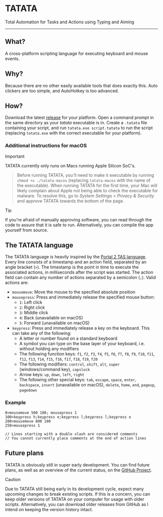 # TATATA

Total Automation for Tasks and Actions using Typing and Aiming

---

## What?

A cross-platform scripting language for executing keyboard and mouse events.

## Why?

Because there are no other easily available tools that does exactly this. Auto clickers are too simple, and AutoHotkey
is too advanced.

## How?

Download the latest [release](https://github.com/soni801/tatata/releases) for your platform. Open a command prompt in
the same directory as your _tatata_ executable is in. Create a `.tatata` file containing your script, and run
`tatata.exe script.tatata` to run the script (replacing `tatata.exe` with the correct executable for your platform).

### Additional instructions for macOS

> [!IMPORTANT]
> TATATA currently only runs on Macs running Apple Silicon SoC's.

> Before running TATATA, you'll need to make it executable by running `chmod +x ./tatata-macos` (replacing
> `tatata-macos` with the name of the executable). When running TATATA for the first time, your Mac will likely complain
> about Apple not being able to check the executable for malware. To resolve this, go to _System Settings > Privacy &
> Security_ and approve TATATA towards the bottom of the page.

> [!TIP]
> If you're afraid of manually approving software, you can read through the code to assure that it is safe to run.
> Alternatively, you can compile the app yourself from source.

## The TATATA language

The TATATA language is heavily inspired by the [Portal 2 TAS language](https://wiki.portal2.sr/TASing). Every line
consists of a timestamp and an action field, separated by an angle bracket (`>`). The timestamp is the point in time to
execute the associated actions, in milliseconds after the script was started. The action field can contain any number of
actions separated by a semicolon (`;`). Valid actions are:

- `mousemove`: Move the mouse to the specified absolute position
- `mousepress`: Press and immediately release the specified mouse button:
  - `1`: Left click
  - `2`: Right click
  - `3`: Middle click
  - `4`: Back (unavailable on macOS)
  - `5`: Forward (unavailable on macOS)
- `keypress`: Press and immediately release a key on the keyboard. This can take any of the following:
  - A letter or number found on a standard keyboard
  - A symbol you can type on the base layer of your keyboard, i.e. without holding any modifiers
  - The following function keys: `f1`, `f2`, `f3`, `f4`, `f5`, `f6`, `f7`, `f8`, `f9`, `f10`, `f11`, `f12`, `f13`,
  `f14`, `f15`, `f16`, `f17`, `f18`, `f19`, `f20`
  - The following modifiers: `control`, `shift`, `alt`, `super` (windows/command key), `capslock`
  - Arrow keys: `up`, `down`, `left`, `right`
  - The following other special keys: `tab`, `escape`, `space`, `enter`, `backspace`, `insert` (unavailable on macOS),
  `delete`, `home`, `end`, `pageup`, `pagedown`

### Example

```
0>mousemove 500 100; mousepress 1
100>keypress h;keypress e;keypress l;keypress l;keypress o
200>mousemove 800 100
250>mousepress 1

// Lines starting with a double slash are considered comments
// You cannot currently place comments at the end of action lines
```

## Future plans

TATATA is obviously still in super early development. You can find future plans, as well as an overview of the current
status, on the [GitHub Project](https://github.com/users/soni801/projects/6).

> [!CAUTION]
> Due to TATATA still being early in its development cycle, expect many upcoming changes to break existing scripts.
> If this is a concern, you can keep older versions of TATATA on your computer for usage with older scripts.
> Alternatively, you can download older releases from GitHub as I intend on keeping the version history intact.
